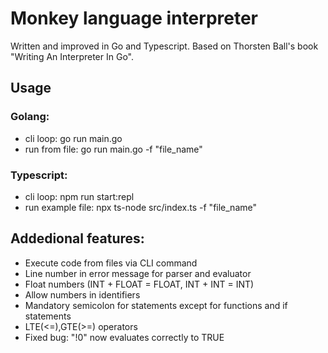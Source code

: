 # Monkey language interpreter

Written and improved in Go and Typescript.
Based on Thorsten Ball's book "Writing An Interpreter In Go".

## Usage

### Golang:

-   cli loop: go run main.go
-   run from file: go run main.go -f "file_name"

### Typescript:

-   cli loop: npm run start:repl
-   run example file: npx ts-node src/index.ts -f "file_name"

## Addedional features:

-   Execute code from files via CLI command
-   Line number in error message for parser and evaluator
-   Float numbers (INT + FLOAT = FLOAT, INT + INT = INT)
-   Allow numbers in identifiers
-   Mandatory semicolon for statements except for functions and if statements
-   LTE(<=),GTE(>=) operators
-   Fixed bug: "!0" now evaluates correctly to TRUE

